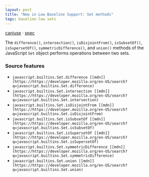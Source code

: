 ```yaml
---
layout: post
title: "New in Low Baseline Support: Set methods"
tags: baseline-low sets
---
```


[caniuse](https://caniuse.com/?search=set-methods) · [spec](https://tc39.es/proposal-set-methods/)

The `difference()`, `intersection()`, `isDisjointFrom()`, `isSubsetOf()`, `isSupersetOf()`, `symmetricDifference()`, and `union()` methods of the JavaScript `Set` object performs operations between two sets.

### Source features

- ``javascript.builtins.Set.difference [[mdn]](https://https://developer.mozilla.org/en-US/search?q=javascript.builtins.Set.difference)``
- ``javascript.builtins.Set.intersection [[mdn]](https://https://developer.mozilla.org/en-US/search?q=javascript.builtins.Set.intersection)``
- ``javascript.builtins.Set.isDisjointFrom [[mdn]](https://https://developer.mozilla.org/en-US/search?q=javascript.builtins.Set.isDisjointFrom)``
- ``javascript.builtins.Set.isSubsetOf [[mdn]](https://https://developer.mozilla.org/en-US/search?q=javascript.builtins.Set.isSubsetOf)``
- ``javascript.builtins.Set.isSupersetOf [[mdn]](https://https://developer.mozilla.org/en-US/search?q=javascript.builtins.Set.isSupersetOf)``
- ``javascript.builtins.Set.symmetricDifference [[mdn]](https://https://developer.mozilla.org/en-US/search?q=javascript.builtins.Set.symmetricDifference)``
- ``javascript.builtins.Set.union [[mdn]](https://https://developer.mozilla.org/en-US/search?q=javascript.builtins.Set.union)``
